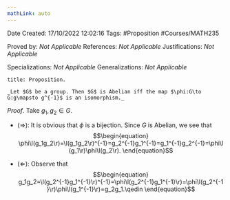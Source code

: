 ```yaml
---
mathLink: auto
---
```


<div class="topSpace"></div>

Date Created: 17/10/2022 12:02:16
Tags: #Proposition #Courses/MATH235

Proved by: _Not Applicable_
References: _Not Applicable_
Justifications: _Not Applicable_

Specializations: _Not Applicable_
Generalizations: _Not Applicable_

``` ad-Proposition
title: Proposition.

_Let $G$ be a group. Then $G$ is Abelian iff the map $\phi:G\to G:g\mapsto g^{-1}$ is an isomorphism._

```

_Proof_. Take $g_1,g_2\in G$.
* ($\Rightarrow$): It is obvious that $\phi$ is a bijection. Since $G$ is Abelian, we see that
$$\begin{equation}
    \phi\l(g_1g_2\r)=\l(g_1g_2\r)^{-1}=g_2^{-1}g_1^{-1}=g_1^{-1}g_2^{-1}=\phi\l(g_1\r)\phi\l(g_2\r).
\end{equation}$$

* ($\Leftarrow$): Observe that
$$\begin{equation}
    g_1g_2=\l(g_2^{-1}g_1^{-1}\r)^{-1}=\phi\l(g_2^{-1}g_1^{-1}\r)=\phi\l(g_2^{-1}\r)\phi\l(g_1^{-1}\r)=g_2g_1.\qedin
\end{equation}$$
